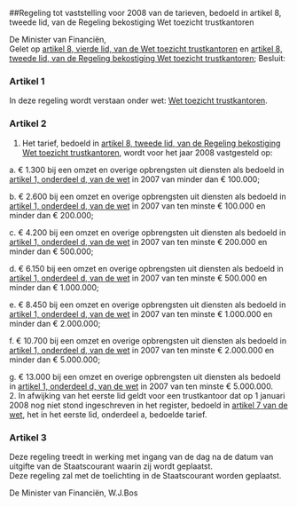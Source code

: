 <meta http-equiv='Content-Type' content='text/html; charset=utf-8' />

##Regeling tot vaststelling voor 2008 van de tarieven, bedoeld in artikel 8, tweede lid, van de Regeling bekostiging Wet toezicht trustkantoren

De Minister van Financiën,  
Gelet op [artikel 8, vierde lid, van de Wet toezicht trustkantoren](../../../../../../../../../../../../wet/wet/toezicht/trustkantoren/BWBR0016189/README.md) en [artikel 8, tweede lid, van de Regeling bekostiging Wet toezicht trustkantoren](../../../../../../../../../../../../ministeriele-regeling/regeling/bekostiging/wet/toezicht/trustkantoren/BWBR0016444/README.md);
Besluit:    

### Artikel  1  

In deze regeling wordt verstaan onder wet: [Wet toezicht trustkantoren](../../../../../../../../../../../../wet/wet/toezicht/trustkantoren/BWBR0016189/README.md).  

### Artikel  2  

1.  Het tarief, bedoeld in [artikel 8, tweede lid, van de Regeling bekostiging Wet toezicht trustkantoren](../../../../../../../../../../../../ministeriele-regeling/regeling/bekostiging/wet/toezicht/trustkantoren/BWBR0016444/README.md), wordt voor het jaar 2008 vastgesteld op: 

a. € 1.300 bij een omzet en overige opbrengsten uit diensten als bedoeld in [artikel 1, onderdeel d, van de wet](../../../../../../../../../../../../wet/wet/toezicht/trustkantoren/BWBR0016189/README.md) in 2007 van minder dan € 100.000;  

b. € 2.600 bij een omzet en overige opbrengsten uit diensten als bedoeld in [artikel 1, onderdeel d, van de wet](../../../../../../../../../../../../wet/wet/toezicht/trustkantoren/BWBR0016189/README.md) in 2007 van ten minste € 100.000 en minder dan € 200.000;  

c. € 4.200 bij een omzet en overige opbrengsten uit diensten als bedoeld in [artikel 1, onderdeel d, van de wet](../../../../../../../../../../../../wet/wet/toezicht/trustkantoren/BWBR0016189/README.md) in 2007 van ten minste € 200.000 en minder dan € 500.000;  

d. € 6.150 bij een omzet en overige opbrengsten uit diensten als bedoeld in [artikel 1, onderdeel d, van de wet](../../../../../../../../../../../../wet/wet/toezicht/trustkantoren/BWBR0016189/README.md) in 2007 van ten minste € 500.000 en minder dan € 1.000.000;  

e. € 8.450 bij een omzet en overige opbrengsten uit diensten als bedoeld in [artikel 1, onderdeel d, van de wet](../../../../../../../../../../../../wet/wet/toezicht/trustkantoren/BWBR0016189/README.md) in 2007 van ten minste € 1.000.000 en minder dan € 2.000.000;  

f. € 10.700 bij een omzet en overige opbrengsten uit diensten als bedoeld in [artikel 1, onderdeel d, van de wet](../../../../../../../../../../../../wet/wet/toezicht/trustkantoren/BWBR0016189/README.md) in 2007 van ten minste € 2.000.000 en minder dan € 5.000.000;  

g. € 13.000 bij een omzet en overige opbrengsten uit diensten als bedoeld in [artikel 1, onderdeel d, van de wet](../../../../../../../../../../../../wet/wet/toezicht/trustkantoren/BWBR0016189/README.md) in 2007 van ten minste € 5.000.000.     
2.  In afwijking van het eerste lid geldt voor een trustkantoor dat op 1 januari 2008 nog niet stond ingeschreven in het register, bedoeld in [artikel 7 van de wet](../../../../../../../../../../../../wet/wet/toezicht/trustkantoren/BWBR0016189/README.md), het in het eerste lid, onderdeel a, bedoelde tarief.   

### Artikel  3  

Deze regeling treedt in werking met ingang van de dag na de datum van uitgifte van de Staatscourant waarin zij wordt geplaatst.  
Deze regeling zal met de toelichting in de Staatscourant worden geplaatst.  

De 
Minister van Financiën, 
W.J.Bos   
